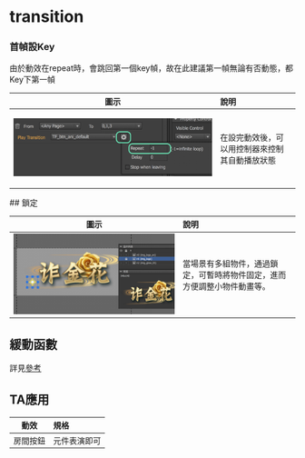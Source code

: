 # transition

### 首幀設Key

由於動效在repeat時，會跳回第一個key幀，故在此建議第一幀無論有否動態，都Key下第一幀

<table>
  <thead>
    <tr>
      <th style="text-align:center">&#x5716;&#x793A;</th>
      <th style="text-align:left">&#x8AAA;&#x660E;</th>
    </tr>
  </thead>
  <tbody>
    <tr>
      <td style="text-align:center">
        <p></p>
        <p>
          <img src=".gitbook/assets/screen-shot-2019-09-24-at-11.39.56.png" alt/>
        </p>
      </td>
      <td style="text-align:left">&#x5728;&#x8A2D;&#x5B8C;&#x52D5;&#x6548;&#x5F8C;&#xFF0C;&#x53EF;&#x4EE5;&#x7528;&#x63A7;&#x5236;&#x5668;&#x4F86;&#x63A7;&#x5236;&#x5176;&#x81EA;&#x52D5;&#x64AD;&#x653E;&#x72C0;&#x614B;</td>
    </tr>
  </tbody>
</table>## 鎖定

| 圖示 | 說明 |
| :---: | :--- |
| ![](.gitbook/assets/lock.png) | 當場景有多組物件，通過鎖定，可暫時將物件固定，進而方便調整小物件動畫等。 |

## 緩動函數

詳見[參考](https://greensock.com/ease-visualizer)

## TA應用

| 動效 | 規格 |
| :---: | :--- |
| 房間按鈕 | 元件表演即可 |

